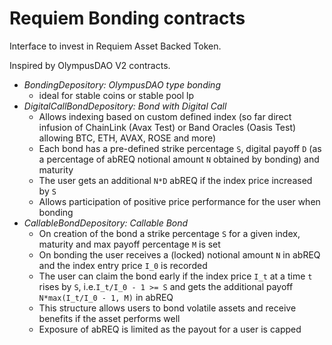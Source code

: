 # Requiem Bonding contracts
Interface to invest in Requiem Asset Backed Token.
 
Inspired by OlympusDAO V2 contracts.
 
- *BondingDepository:            OlympusDAO type bonding*
   - ideal for stable coins or stable pool lp
- *DigitalCallBondDepository:    Bond with Digital Call*
   - Allows indexing based on custom defined index (so far direct infusion of ChainLink (Avax Test) or Band Oracles (Oasis Test) allowing BTC, ETH, AVAX, ROSE and more)
   - Each bond has a pre-defined strike percentage `S`, digital payoff `D` (as a percentage of abREQ notional amount `N` obtained by bonding) and maturity
   - The user gets an additional `N*D` abREQ if the index price increased by `S`
   - Allows participation of positive price performance for the user when bonding
- *CallableBondDepository:       Callable Bond*
   - On creation of the bond a strike percentage `S` for a given index, maturity and max payoff percentage `M` is set
   - On bonding the user receives a (locked) notional amount `N` in abREQ and the index entry price `I_0` is recorded
   - The user can claim the bond early if the index price `I_t` at a time `t` rises by `S`, i.e.`I_t/I_0 - 1 >= S` and gets the additional payoff `N*max(I_t/I_0 - 1, M)` in abREQ
   - This structure allows users to bond volatile assets and receive benefits if the asset performs well
   - Exposure of abREQ is limited as the payout for a user is capped